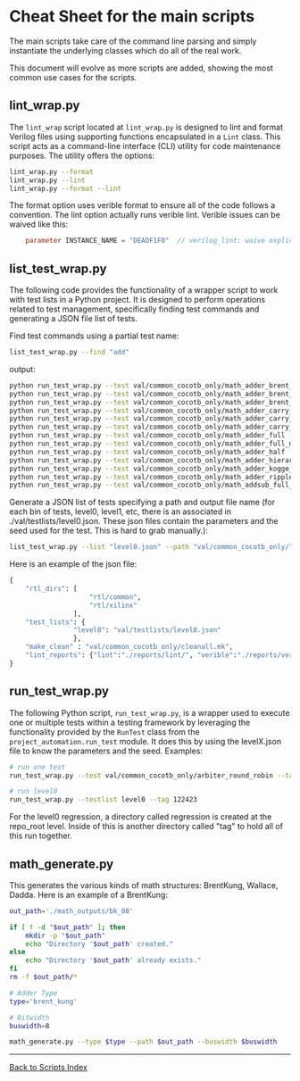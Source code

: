 # Cheat Sheet for the main scripts

The main scripts take care of the command line parsing and simply instantiate the underlying classes which do all of the real work.

This document will evolve as more scripts are added, showing the most common use cases for the scripts.

## lint_wrap.py

The `lint_wrap` script located at `lint_wrap.py` is designed to lint and format Verilog files using supporting functions encapsulated in a `Lint` class. This script acts as a command-line interface (CLI) utility for code maintenance purposes. The utility offers the options:

```sh
lint_wrap.py --format
lint_wrap.py --lint
lint_wrap.py --format --lint
```

The format option uses verible format to ensure all of the code follows a convention. The lint option actually runs verible lint. Verible issues can be waived like this:

```verilog
    parameter INSTANCE_NAME = "DEADF1F0"  // verilog_lint: waive explicit-parameter-storage-type
```

## list_test_wrap.py

The following code provides the functionality of a wrapper script to work with test lists in a Python project. It is designed to perform operations related to test management, specifically finding test commands and generating a JSON file list of tests.

Find test commands using a partial test name:

```sh
list_test_wrap.py --find "add"
```

output:

```sh
python run_test_wrap.py --test val/common_cocotb_only/math_adder_brent_kung_008 --tag my_tag --seed 1234
python run_test_wrap.py --test val/common_cocotb_only/math_adder_brent_kung_016 --tag my_tag --seed 1234
python run_test_wrap.py --test val/common_cocotb_only/math_adder_brent_kung_032 --tag my_tag --seed 1234
python run_test_wrap.py --test val/common_cocotb_only/math_adder_carry_lookahead --tag my_tag --seed 1234 --params N=4
python run_test_wrap.py --test val/common_cocotb_only/math_adder_carry_save --tag my_tag --seed 1234
python run_test_wrap.py --test val/common_cocotb_only/math_adder_carry_save_nbit --tag my_tag --seed 1234 --params N=4
python run_test_wrap.py --test val/common_cocotb_only/math_adder_full --tag my_tag --seed 1234
python run_test_wrap.py --test val/common_cocotb_only/math_adder_full_nbit --tag my_tag --seed 1234 --params N=4
python run_test_wrap.py --test val/common_cocotb_only/math_adder_half --tag my_tag --seed 1234
python run_test_wrap.py --test val/common_cocotb_only/math_adder_hierarchical --tag my_tag --seed 1234 --params N=16,C=6
python run_test_wrap.py --test val/common_cocotb_only/math_adder_kogge_stone_nbit --tag my_tag --seed 1234 --params N=4
python run_test_wrap.py --test val/common_cocotb_only/math_adder_ripple_carry --tag my_tag --seed 1234 --params N=4
python run_test_wrap.py --test val/common_cocotb_only/math_addsub_full_nbit --tag my_tag --seed 1234 --params N=8

```

Generate a JSON list of tests specifying a path and output file name (for each bin of tests, level0, level1, etc, there is an associated in ./val/testlists/level0.json. These json files contain the parameters and the seed used for the test. This is hard to grab manually.):

```sh
list_test_wrap.py --list "level0.json" --path "val/common_cocotb_only/"
```

Here is an example of the json file:

```python
{
    "rtl_dirs": [
                    "rtl/common", 
                    "rtl/xilinx"
                ],
    "test_lists": {
                "level0": "val/testlists/level0.json"
                },
    "make_clean" : "val/common_cocotb_only/cleanall.mk",
    "lint_reports": {"lint":"./reports/lint/", "verible":"./reports/verible/"}
}
```

## run_test_wrap.py

The following Python script, `run_test_wrap.py`, is a wrapper used to execute one or multiple tests within a testing framework by leveraging the functionality provided by the `RunTest` class from the `project_automation.run_test` module. It does this by using the levelX.json file to know the parameters and the seed.
Examples:

```sh
# run one test
run_test_wrap.py --test val/common_cocotb_only/arbiter_round_robin --tag 122423 --seed 1234 --params CLIENTS=6

# run level0
run_test_wrap.py --testlist level0 --tag 122423
```

For the level0 regression, a directory called regression is created at the repo_root level. Inside of this is another directory called "tag" to hold all of this run together.

## math_generate.py

This generates the various kinds of math structures: BrentKung, Wallace, Dadda. Here is an example of a BrentKung:

```sh
out_path='./math_outputs/bk_08'

if [ ! -d "$out_path" ]; then
    mkdir -p "$out_path"
    echo "Directory '$out_path' created."
else
    echo "Directory '$out_path' already exists."
fi
rm -f $out_path/*

# Adder Type
type='brent_kung'

# Bitwidth
buswidth=8

math_generate.py --type $type --path $out_path --buswidth $buswidth
```

---

[Back to Scripts Index](index.md)
